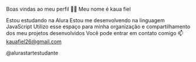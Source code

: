 Boas vindas ao meu perfil 💙💙
Meu nome é kaua fiel 

Estou estudando na Alura
Estou me desenvolvendo na linguagem JavaScript
Utilizo esse espaço para minha organização e compartilhamento dos meu projetos desenvolvidos
Você pode entrar em contato comigo 📫
kauafiel26@gmail.com

@alurastartestudante

